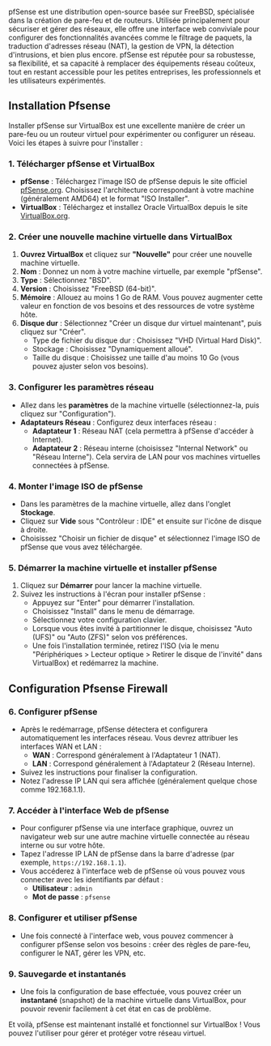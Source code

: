 pfSense est une distribution open-source basée sur FreeBSD, spécialisée dans la création de pare-feu et de routeurs. Utilisée principalement pour sécuriser et gérer des réseaux, elle offre une interface web conviviale pour configurer des fonctionnalités avancées comme le filtrage de paquets, la traduction d'adresses réseau (NAT), la gestion de VPN, la détection d'intrusions, et bien plus encore. pfSense est réputée pour sa robustesse, sa flexibilité, et sa capacité à remplacer des équipements réseau coûteux, tout en restant accessible pour les petites entreprises, les professionnels et les utilisateurs expérimentés.

## Installation Pfsense

Installer pfSense sur VirtualBox est une excellente manière de créer un pare-feu ou un routeur virtuel pour expérimenter ou configurer un réseau. Voici les étapes à suivre pour l'installer :

### 1. **Télécharger pfSense et VirtualBox**
   - **pfSense** : Téléchargez l'image ISO de pfSense depuis le site officiel [pfSense.org](https://www.pfsense.org/download/). Choisissez l'architecture correspondant à votre machine (généralement AMD64) et le format "ISO Installer".
   - **VirtualBox** : Téléchargez et installez Oracle VirtualBox depuis le site [VirtualBox.org](https://www.virtualbox.org/).

### 2. **Créer une nouvelle machine virtuelle dans VirtualBox**
   1. **Ouvrez VirtualBox** et cliquez sur **"Nouvelle"** pour créer une nouvelle machine virtuelle.
   2. **Nom** : Donnez un nom à votre machine virtuelle, par exemple "pfSense".
   3. **Type** : Sélectionnez "BSD".
   4. **Version** : Choisissez "FreeBSD (64-bit)".
   5. **Mémoire** : Allouez au moins 1 Go de RAM. Vous pouvez augmenter cette valeur en fonction de vos besoins et des ressources de votre système hôte.
   6. **Disque dur** : Sélectionnez "Créer un disque dur virtuel maintenant", puis cliquez sur "Créer".
      - Type de fichier du disque dur : Choisissez "VHD (Virtual Hard Disk)".
      - Stockage : Choisissez "Dynamiquement alloué".
      - Taille du disque : Choisissez une taille d'au moins 10 Go (vous pouvez ajuster selon vos besoins).

### 3. **Configurer les paramètres réseau**
   - Allez dans les **paramètres** de la machine virtuelle (sélectionnez-la, puis cliquez sur "Configuration").
   - **Adaptateurs Réseau** : Configurez deux interfaces réseau :
     - **Adaptateur 1** : Réseau NAT (cela permettra à pfSense d'accéder à Internet).
     - **Adaptateur 2** : Réseau interne (choisissez "Internal Network" ou "Réseau Interne"). Cela servira de LAN pour vos machines virtuelles connectées à pfSense.

### 4. **Monter l'image ISO de pfSense**
   - Dans les paramètres de la machine virtuelle, allez dans l'onglet **Stockage**.
   - Cliquez sur **Vide** sous "Contrôleur : IDE" et ensuite sur l'icône de disque à droite.
   - Choisissez "Choisir un fichier de disque" et sélectionnez l'image ISO de pfSense que vous avez téléchargée.

### 5. **Démarrer la machine virtuelle et installer pfSense**
   1. Cliquez sur **Démarrer** pour lancer la machine virtuelle.
   2. Suivez les instructions à l'écran pour installer pfSense :
      - Appuyez sur "Enter" pour démarrer l'installation.
      - Choisissez "Install" dans le menu de démarrage.
      - Sélectionnez votre configuration clavier.
      - Lorsque vous êtes invité à partitionner le disque, choisissez "Auto (UFS)" ou "Auto (ZFS)" selon vos préférences.
      - Une fois l'installation terminée, retirez l'ISO (via le menu "Périphériques > Lecteur optique > Retirer le disque de l'invité" dans VirtualBox) et redémarrez la machine.

## Configuration Pfsense Firewall

### 6. **Configurer pfSense**
   - Après le redémarrage, pfSense détectera et configurera automatiquement les interfaces réseau. Vous devrez attribuer les interfaces WAN et LAN :
     - **WAN** : Correspond généralement à l'Adaptateur 1 (NAT).
     - **LAN** : Correspond généralement à l'Adaptateur 2 (Réseau Interne).
   - Suivez les instructions pour finaliser la configuration.
   - Notez l'adresse IP LAN qui sera affichée (généralement quelque chose comme 192.168.1.1).

### 7. **Accéder à l'interface Web de pfSense**
   - Pour configurer pfSense via une interface graphique, ouvrez un navigateur web sur une autre machine virtuelle connectée au réseau interne ou sur votre hôte.
   - Tapez l'adresse IP LAN de pfSense dans la barre d'adresse (par exemple, `https://192.168.1.1`).
   - Vous accéderez à l'interface web de pfSense où vous pouvez vous connecter avec les identifiants par défaut :
     - **Utilisateur** : `admin`
     - **Mot de passe** : `pfsense`

### 8. **Configurer et utiliser pfSense**
   - Une fois connecté à l'interface web, vous pouvez commencer à configurer pfSense selon vos besoins : créer des règles de pare-feu, configurer le NAT, gérer les VPN, etc.

### 9. **Sauvegarde et instantanés**
   - Une fois la configuration de base effectuée, vous pouvez créer un **instantané** (snapshot) de la machine virtuelle dans VirtualBox, pour pouvoir revenir facilement à cet état en cas de problème.

Et voilà, pfSense est maintenant installé et fonctionnel sur VirtualBox ! Vous pouvez l'utiliser pour gérer et protéger votre réseau virtuel.
